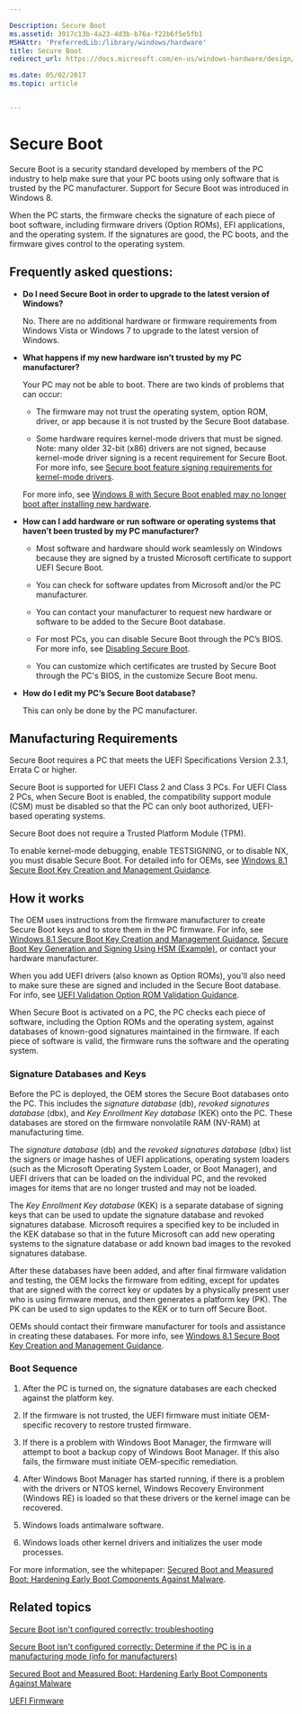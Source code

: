 ```yaml
---

Description: Secure Boot
ms.assetid: 3917c13b-4a23-4d3b-b76a-f22b6f5e5fb1
MSHAttr: 'PreferredLib:/library/windows/hardware'
title: Secure Boot
redirect_url: https://docs.microsoft.com/en-us/windows-hardware/design/device-experiences/oem-secure-boot

ms.date: 05/02/2017
ms.topic: article


---
```


# Secure Boot


Secure Boot is a security standard developed by members of the PC industry to help make sure that your PC boots using only software that is trusted by the PC manufacturer. Support for Secure Boot was introduced in Windows 8.

When the PC starts, the firmware checks the signature of each piece of boot software, including firmware drivers (Option ROMs), EFI applications, and the operating system. If the signatures are good, the PC boots, and the firmware gives control to the operating system.

 

## <span id="Frequently_asked_questions_"></span><span id="frequently_asked_questions_"></span><span id="FREQUENTLY_ASKED_QUESTIONS_"></span>Frequently asked questions:


-   **Do I need Secure Boot in order to upgrade to the latest version of Windows?**

    No. There are no additional hardware or firmware requirements from Windows Vista or Windows 7 to upgrade to the latest version of Windows.


-   **What happens if my new hardware isn’t trusted by my PC manufacturer?**

    Your PC may not be able to boot. There are two kinds of problems that can occur:

    -   The firmware may not trust the operating system, option ROM, driver, or app because it is not trusted by the Secure Boot database.

    -   Some hardware requires kernel-mode drivers that must be signed. Note: many older 32-bit (x86) drivers are not signed, because kernel-mode driver signing is a recent requirement for Secure Boot. For more info, see [Secure boot feature signing requirements for kernel-mode drivers](http://msdn.microsoft.com/library/windows/desktop/hh848062.aspx).

    For more info, see [Windows 8 with Secure Boot enabled may no longer boot after installing new hardware](http://support.microsoft.com/kb/2800988).

-   **How can I add hardware or run software or operating systems that haven’t been trusted by my PC manufacturer?**

    -   Most software and hardware should work seamlessly on Windows because they are signed by a trusted Microsoft certificate to support UEFI Secure Boot.

    -   You can check for software updates from Microsoft and/or the PC manufacturer.

    -   You can contact your manufacturer to request new hardware or software to be added to the Secure Boot database.

    -   For most PCs, you can disable Secure Boot through the PC’s BIOS. For more info, see [Disabling Secure Boot](disabling-secure-boot.md).

    -   You can customize which certificates are trusted by Secure Boot through the PC's BIOS, in the customize Secure Boot menu.

        
-   **How do I edit my PC’s Secure Boot database?**

    This can only be done by the PC manufacturer.

## <span id="Manufacturing_Requirements"></span><span id="manufacturing_requirements"></span><span id="MANUFACTURING_REQUIREMENTS"></span>Manufacturing Requirements


Secure Boot requires a PC that meets the UEFI Specifications Version 2.3.1, Errata C or higher.

Secure Boot is supported for UEFI Class 2 and Class 3 PCs. For UEFI Class 2 PCs, when Secure Boot is enabled, the compatibility support module (CSM) must be disabled so that the PC can only boot authorized, UEFI-based operating systems.

Secure Boot does not require a Trusted Platform Module (TPM).

To enable kernel-mode debugging, enable TESTSIGNING, or to disable NX, you must disable Secure Boot. For detailed info for OEMs, see [Windows 8.1 Secure Boot Key Creation and Management Guidance](windows-secure-boot-key-creation-and-management-guidance.md).

## <span id="How_it_works"></span><span id="how_it_works"></span><span id="HOW_IT_WORKS"></span>How it works


The OEM uses instructions from the firmware manufacturer to create Secure Boot keys and to store them in the PC firmware. For info, see [Windows 8.1 Secure Boot Key Creation and Management Guidance](windows-secure-boot-key-creation-and-management-guidance.md), [Secure Boot Key Generation and Signing Using HSM (Example)](secure-boot-key-generation-and-signing-using-hsm--example.md), or contact your hardware manufacturer.

When you add UEFI drivers (also known as Option ROMs), you'll also need to make sure these are signed and included in the Secure Boot database. For info, see [UEFI Validation Option ROM Validation Guidance](uefi-validation-option-rom-validation-guidance.md).

When Secure Boot is activated on a PC, the PC checks each piece of software, including the Option ROMs and the operating system, against databases of known-good signatures maintained in the firmware. If each piece of software is valid, the firmware runs the software and the operating system.

### <span id="Signature_Databases_and_Keys"></span><span id="signature_databases_and_keys"></span><span id="SIGNATURE_DATABASES_AND_KEYS"></span>Signature Databases and Keys

Before the PC is deployed, the OEM stores the Secure Boot databases onto the PC. This includes the *signature database* (db), *revoked signatures database* (dbx), and *Key Enrollment Key database* (KEK) onto the PC. These databases are stored on the firmware nonvolatile RAM (NV-RAM) at manufacturing time.

The *signature database* (db) and the *revoked signatures database* (dbx) list the signers or image hashes of UEFI applications, operating system loaders (such as the Microsoft Operating System Loader, or Boot Manager), and UEFI drivers that can be loaded on the individual PC, and the revoked images for items that are no longer trusted and may not be loaded.

The *Key Enrollment Key database* (KEK) is a separate database of signing keys that can be used to update the signature database and revoked signatures database. Microsoft requires a specified key to be included in the KEK database so that in the future Microsoft can add new operating systems to the signature database or add known bad images to the revoked signatures database.

After these databases have been added, and after final firmware validation and testing, the OEM locks the firmware from editing, except for updates that are signed with the correct key or updates by a physically present user who is using firmware menus, and then generates a platform key (PK). The PK can be used to sign updates to the KEK or to turn off Secure Boot.

OEMs should contact their firmware manufacturer for tools and assistance in creating these databases. For more info, see [Windows 8.1 Secure Boot Key Creation and Management Guidance](windows-secure-boot-key-creation-and-management-guidance.md).

### <span id="Boot_Sequence"></span><span id="boot_sequence"></span><span id="BOOT_SEQUENCE"></span>Boot Sequence

1.  After the PC is turned on, the signature databases are each checked against the platform key.

2.  If the firmware is not trusted, the UEFI firmware must initiate OEM-specific recovery to restore trusted firmware.

3.  If there is a problem with Windows Boot Manager, the firmware will attempt to boot a backup copy of Windows Boot Manager. If this also fails, the firmware must initiate OEM-specific remediation.

4.  After Windows Boot Manager has started running, if there is a problem with the drivers or NTOS kernel, Windows Recovery Environment (Windows RE) is loaded so that these drivers or the kernel image can be recovered.

5.  Windows loads antimalware software.

6.  Windows loads other kernel drivers and initializes the user mode processes.

For more information, see the whitepaper: [Secured Boot and Measured Boot: Hardening Early Boot Components Against Malware](http://go.microsoft.com/fwlink/?LinkId=278911).

## <span id="related_topics"></span>Related topics


[Secure Boot isn't configured correctly: troubleshooting](secure-boot-isnt-configured-correctly-troubleshooting.md)

[Secure Boot isn't configured correctly: Determine if the PC is in a manufacturing mode (info for manufacturers)](secure-boot-isnt-configured-correctly-determine-if-the-pc-is-in-a-manufacturing-mode--info-for-manufacturers.md)

[Secured Boot and Measured Boot: Hardening Early Boot Components Against Malware](http://go.microsoft.com/fwlink/?LinkId=278911)

[UEFI Firmware](uefi-firmware.md)

 

 






